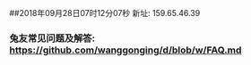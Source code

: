 ##2018年09月28日07时12分07秒 新址: 159.65.46.39
### 兔友常见问题及解答: https://github.com/wanggonging/d/blob/w/FAQ.md
